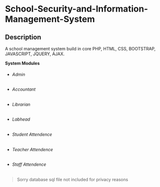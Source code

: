 # School-Security-and-Information-Management-System

## Description

A school management system build in core PHP, HTML, CSS, BOOTSTRAP, JAVASCRIPT, JQUERY, AJAX.

**System Modules**

- ###### Admin
- ###### Accountant
- ###### Librarian
- ###### Labhead
- ###### Student Attendence
- ###### Teacher Attendence
- ###### Staff Attendence

> Sorry database sql file not included for privacy reasons

